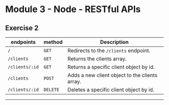 # Module 3 - Node - RESTful APIs

## Exercise 2

| endpoints | method | Description |
| -------- | ------ | ---------------------- |
| `/`  | `GET`  | Redirects to the `/clients` endpoint. |
| `/clients`  | `GET`  | Returns the clients array. |
| `/clients/:id`  | `GET`  | Returns a specific client object by id. |
| `/clients`  | `POST`  | Adds a new client object to the clients array. |
| `/clients/:id`  | `DELETE`  | Deletes a specific client object by id. |

---